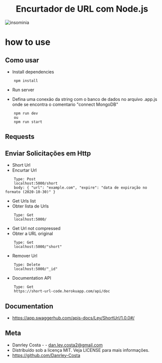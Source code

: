 <h1 align='center'>Encurtador de URL com Node.js</h1>

![insominia](https://user-images.githubusercontent.com/71861586/97539202-536c4b80-19a0-11eb-85b5-666af791526a.PNG)


# how to use
## Como usar
- Install dependencies

```
    npm install
``` 

- Run server

- Defina uma conexão da string com o banco de dados no arquivo .app.js onde se encontra o comentario "connect MongoDB"
```
    npm run dev
    ou 
    npm run start
``` 

## Requests
## Enviar Solicitações em Http

- Short Url
- Encurtar Url
```
    Type: Post
    localhost:5000/short
    body: { "url": "example.com", "expire": "data de expiração no formato (2020-10-30)" }
```

- Get Urls list 
- Obter lista de Urls
```
    Type: Get
    localhost:5000/
```

- Get Url not compressed 
- Obter a URL original
```
    Type: Get
    localhost:5000/"short"
```

- Remover Url 
```
    Type: Delete
    localhost:5000/"_id"
```

- Documentation API 
```
    Type: Get
    https://short-url-code.herokuapp.com/api/doc
```
## Documentation
- https://app.swaggerhub.com/apis-docs/Ley/ShortUrl/1.0.0#/

## Meta

- Danrley Costa -  - dan.ley.costa2@gmail.com
- Distribuído sob a licença MIT. Veja LICENSE para mais informações.
- https://github.com/Danrley-Costa


